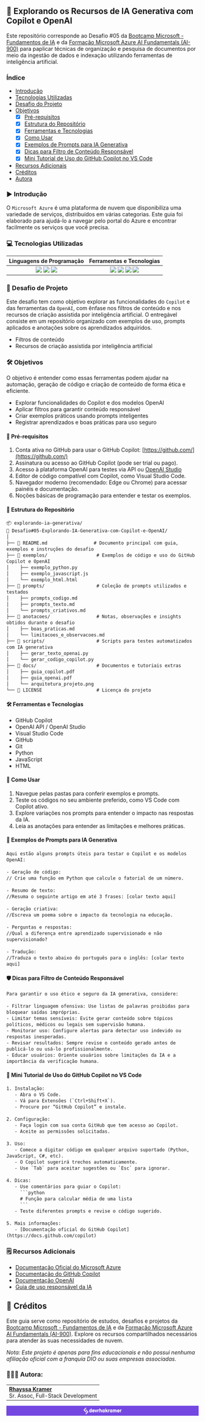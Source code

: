 ## 🤖 Explorando os Recursos de IA Generativa com Copilot e OpenAI

Este repositório corresponde ao Desafio #05 da  [Bootcamp Microsoft - Fundamentos de IA](https://www.dio.me/bootcamp/microsoft-fundamentos-de-ia) e da [Formação Microsoft Azure AI Fundamentals (AI-900)](https://web.dio.me/track/2150f9b5-b06f-4a59-ade6-ab163c24f089) para paplicar técnicas de organização e pesquisa de documentos por meio da ingestão de dados e indexação utilizando ferramentas de inteligência artificial.

### Índice
- [Introdução]()
- [Tecnologias Utilizadas]()
- [Desafio do Projeto]()
- [Objetivos]()  
    - [x] [Pré-requisitos]()  
    - [x] [Estrutura do Repositório]()
    - [x] [Ferramentas e Tecnologias]()   
    - [x] [Como Usar]()    
    - [x] [Exemplos de Prompts para IA Generativa]()     
    - [x] [Dicas para Filtro de Conteúdo Responsável]()   
    - [x] [Mini Tutorial de Uso do GitHub Copilot no VS Code]()   
- [Recursos Adicionais]()
- [Créditos]()
- [Autora]()

### ▶️ Introdução
O `Microsoft Azure` é uma plataforma de nuvem que disponibiliza uma variedade de serviços, distribuídos em várias categorias. Este guia foi elaborado para ajudá-lo a navegar pelo portal do Azure e encontrar facilmente os serviços que você precisa.

### 💻 Tecnologias Utilizadas

| Linguagens de Programação | Ferramentas e Tecnologias |
| :-----------------: | :-----------------------: |
| <img height="40" src="https://skillicons.dev/icons?i=html"> <img height="40" src="https://skillicons.dev/icons?i=js"> <img height="40" src="https://skillicons.dev/icons?i=py"> | <img height="40" src="https://skillicons.dev/icons?i=github"> <img height="40" src="https://skillicons.dev/icons?i=git"> <img height="40" src="https://skillicons.dev/icons?i=vscode"> <img height="40" src="https://skillicons.dev/icons?i=azure"> |

### 🎯 Desafio de Projeto
Este desafio tem como objetivo explorar as funcionalidades do `Copilot` e das ferramentas da `OpenAI`, com ênfase nos filtros de conteúdo e nos recursos de criação assistida por inteligência artificial. O entregável consiste em um repositório organizado com exemplos de uso, prompts aplicados e anotações sobre os aprendizados adquiridos.
- Filtros de conteúdo  
- Recursos de criação assistida por inteligência artificial  

### 🛠️ Objetivos
O objetivo é entender como essas ferramentas podem ajudar na automação, geração de código e criação de conteúdo de forma ética e eficiente.
- Explorar funcionalidades do Copilot e dos modelos OpenAI  
- Aplicar filtros para garantir conteúdo responsável  
- Criar exemplos práticos usando prompts inteligentes  
- Registrar aprendizados e boas práticas para uso seguro  

#### 📌 Pré-requisitos
1. Conta ativa no GitHub para usar o GitHub Copilot: [https://github.com/](https://github.com/) 
2. Assinatura ou acesso ao GitHub Copilot (pode ser trial ou pago).  
3. Acesso à plataforma OpenAI para testes via API ou [OpenAI Studio](https://platform.openai.com/)  
4. Editor de código compatível com Copilot, como Visual Studio Code.  
5. Navegador moderno (recomendado: Edge ou Chrome) para acessar painéis e documentação.  
6. Noções básicas de programação para entender e testar os exemplos.

#### 📂 Estrutura do Repositório
```
📦 explorando-ia-generativa/
📂 Desafio#05-Explorando-IA-Generativa-com-Copilot-e-OpenAI/
│
├── 📄 README.md                 # Documento principal com guia, exemplos e instruções do desafio
├── 📂 exemplos/                  # Exemplos de código e uso do GitHub Copilot e OpenAI
│    ├── exemplo_python.py
│    ├── exemplo_javascript.js
│    └── exemplo_html.html
├── 📂 prompts/                   # Coleção de prompts utilizados e testados
│    ├── prompts_codigo.md
│    ├── prompts_texto.md
│    └── prompts_criativos.md
├── 📂 anotacoes/                 # Notas, observações e insights obtidos durante o desafio
│    ├── boas_praticas.md
│    └── limitacoes_e_observacoes.md
├── 📂 scripts/                   # Scripts para testes automatizados com IA generativa
│    ├── gerar_texto_openai.py
│    └── gerar_codigo_copilot.py
├── 📂 docs/                      # Documentos e tutoriais extras
│    ├── guia_copilot.pdf
│    ├── guia_openai.pdf
│    └── arquitetura_projeto.png
└── 📄 LICENSE                    # Licença do projeto
```

#### 🛠️ Ferramentas e Tecnologias
- GitHub Copilot
- OpenAI API / OpenAI Studio
- Visual Studio Code
- GitHub
- Git
- Python
- JavaScript
- HTML

#### 🚀 Como Usar
1. Navegue pelas pastas para conferir exemplos e prompts.  
2. Teste os códigos no seu ambiente preferido, como VS Code com Copilot ativo.  
3. Explore variações nos prompts para entender o impacto nas respostas da IA.  
4. Leia as anotações para entender as limitações e melhores práticas.  

#### 💬 Exemplos de Prompts para IA Generativa
```
Aqui estão alguns prompts úteis para testar o Copilot e os modelos OpenAI:

- Geração de código:
// Crie uma função em Python que calcule o fatorial de um número.

- Resumo de texto:  
//Resuma o seguinte artigo em até 3 frases: [colar texto aqui]

- Geração criativa: 
//Escreva um poema sobre o impacto da tecnologia na educação.

- Perguntas e respostas:  
//Qual a diferença entre aprendizado supervisionado e não supervisionado?

- Tradução:
//Traduza o texto abaixo do português para o inglês: [colar texto aqui]

```
#### 🛡️ Dicas para Filtro de Conteúdo Responsável
```
Para garantir o uso ético e seguro da IA generativa, considere:

- Filtrar linguagem ofensiva: Use listas de palavras proibidas para bloquear saídas impróprias.  
- Limitar temas sensíveis: Evite gerar conteúdo sobre tópicos políticos, médicos ou legais sem supervisão humana.  
- Monitorar uso: Configure alertas para detectar uso indevido ou respostas inesperadas.  
- Revisar resultados: Sempre revise o conteúdo gerado antes de publicá-lo ou usá-lo profissionalmente.  
- Educar usuários: Oriente usuários sobre limitações da IA e a importância da verificação humana.

```

#### 🚀 Mini Tutorial de Uso do GitHub Copilot no VS Code
```
1. Instalação:
   - Abra o VS Code.  
   - Vá para Extensões (`Ctrl+Shift+X`).  
   - Procure por “GitHub Copilot” e instale.

2. Configuração: 
   - Faça login com sua conta GitHub que tem acesso ao Copilot.  
   - Aceite as permissões solicitadas.

3. Uso:
   - Comece a digitar código em qualquer arquivo suportado (Python, JavaScript, C#, etc).  
   - O Copilot sugerirá trechos automaticamente.  
   - Use `Tab` para aceitar sugestões ou `Esc` para ignorar.

4. Dicas:  
   - Use comentários para guiar o Copilot:  
     ```python
     # Função para calcular média de uma lista
     ```
   - Teste diferentes prompts e revise o código sugerido.

5. Mais informações:
   - [Documentação oficial do GitHub Copilot](https://docs.github.com/copilot)
```


### 🗒️ Recursos Adicionais
- [Documentação Oficial do Microsoft Azure](https://docs.microsoft.com/azure)
- [Documentação do GitHub Copilot](https://docs.github.com/copilot)  
- [Documentação OpenAI](https://platform.openai.com/docs)  
- [Guia de uso responsável da IA](https://www.microsoft.com/ai/responsible-ai)  

## 🔗 Créditos
Este guia serve como repositório de estudos, desafios e projetos da [Bootcamp Microsoft - Fundamentos de IA](https://www.dio.me/bootcamp/microsoft-fundamentos-de-ia) e da [Formação Microsoft Azure AI Fundamentals (AI-900)](https://web.dio.me/track/2150f9b5-b06f-4a59-ade6-ab163c24f089). Explore os recursos compartilhados necessários para atender às suas necessidades de nuvem.

*Nota: Este projeto é apenas para fins educacionais e não possui nenhuma afiliação oficial com a franquia DIO ou suas empresas associadas.*

### 👩🏼‍💻 Autora:
<table style="border=0">
  <tr>
    <td align="left">
      <a href="https://github.com/rhayssakramer">
        <span><b>Rhayssa Kramer</b></span>
      </a>
      <br>
      <span>Sr. Assoc, Full-Stack Development</span>
    </td>
  </tr>
</table>

<div align="center"><a href="https://github.com/rhayssakramer"><img src="https://github.com/rhayssakramer/rhayssakramer/blob/main/img/rodape.png"></a></div>